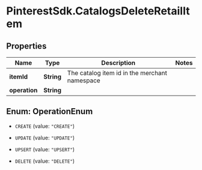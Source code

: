 # PinterestSdk.CatalogsDeleteRetailItem

## Properties

Name | Type | Description | Notes
------------ | ------------- | ------------- | -------------
**itemId** | **String** | The catalog item id in the merchant namespace | 
**operation** | **String** |  | 



## Enum: OperationEnum


* `CREATE` (value: `"CREATE"`)

* `UPDATE` (value: `"UPDATE"`)

* `UPSERT` (value: `"UPSERT"`)

* `DELETE` (value: `"DELETE"`)




